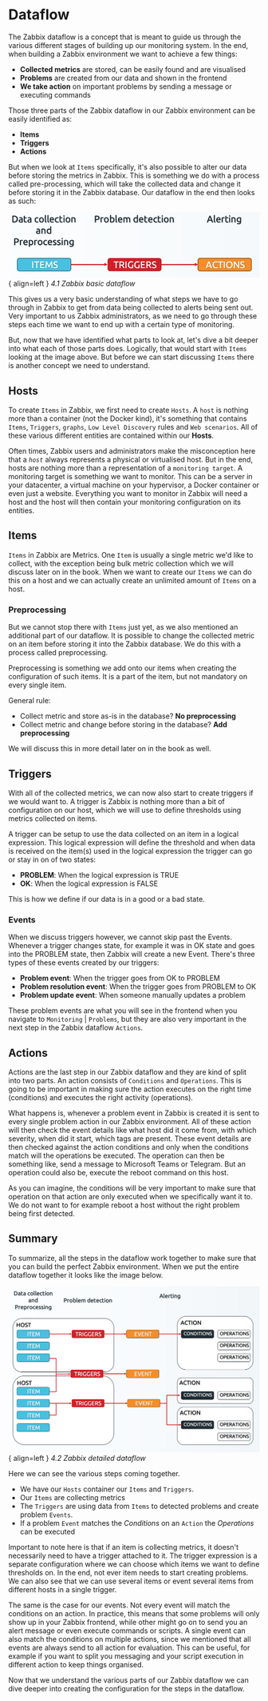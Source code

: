# Dataflow
The Zabbix dataflow is a concept that is meant to guide us through the various different
stages of building up our monitoring system. In the end, when building a Zabbix
environment we want to achieve a few things:

- **Collected metrics** are stored, can be easily found and are visualised
- **Problems** are created from our data and shown in the frontend
- **We take action** on important problems by sending a message or executing commands

Those three parts of the Zabbix dataflow in our Zabbix environment can be easily
identified as:

- **Items** 
- **Triggers**
- **Actions**

But when we look at `Items` specifically, it's also possible to alter our data before
storing the metrics in Zabbix. This is something we do with a process called pre-processing,
which will take the collected data and change it before storing it in the Zabbix database.
Our dataflow in the end then looks as such:

![Basic dataflow](./datacollection/ch04-dataflow-basic.png){ align=left }
*4.1 Zabbix basic dataflow*

This gives us a very basic understanding of what steps we have to go through in
Zabbix to get from data being collected to alerts being sent out. Very important
to us Zabbix administrators, as we need to go through these steps each time we want
to end up with a certain type of monitoring.

But, now that we have identified what parts to look at, let's dive a bit deeper
into what each of those parts does. Logically, that would start with `Items` looking
at the image above. But before we can start discussing `Items` there is another 
concept we need to understand.

## Hosts
To create `Items` in Zabbix, we first need to create `Hosts`. A `host` is nothing
more than a container (not the Docker kind), it's something that contains `Items`,
`Triggers`, `graphs`, `Low Level Discovery` rules and `Web scenarios`. All of these
various different entities are contained within our **Hosts**.

Often times, Zabbix users and administrators make the misconception here that a
*`host`* always represents a physical or virtualised host. But in the end, hosts
are nothing more than a representation of a `monitoring target`. A monitoring
target is something we want to monitor. This can be a server in your datacenter,
a virtual machine on your hypervisor, a Docker container or even just a website.
Everything you want to monitor in Zabbix will need a host and the host will then
contain your monitoring configuration on its entities.

## Items
`Items` in Zabbix are Metrics. One `Item` is usually a single metric we'd like to
collect, with the exception being bulk metric collection which we will discuss
later on in the book. When we want to create our `Items` we can do this on a host
and we can actually create an unlimited amount of `Items` on a host.

### Preprocessing
But we cannot stop there with `Items` just yet, as we also mentioned an additional
part of our dataflow. It is possible to change the collected metric on an item before
storing it into the Zabbix database. We do this with a process called preprocessing. 

Preprocessing is something we add onto our items when creating the configuration
of such items. It is a part of the item, but not mandatory on every single item.

General rule:

- Collect metric and store as-is in the database? **No preprocessing**
- Collect metric and change before storing in the database? **Add preprocessing**

We will discuss this in more detail later on in the book as well.

## Triggers
With all of the collected metrics, we can now also start to create triggers if we
would want to. A trigger is Zabbix is nothing more than a bit of configuration on
our host, which we will use to define thresholds using metrics collected on items. 

A trigger can be setup to use the data collected on an item in a logical expression.
This logical expression will define the threshold and when data is received on the
item(s) used in the logical expression the trigger can go or stay in on of two states:

- **PROBLEM**: When the logical expression is TRUE
- **OK**: When the logical expression is FALSE

This is how we define if our data is in a good or a bad state.

### Events
When we discuss triggers however, we cannot skip past the Events. Whenever a trigger
changes state, for example it was in OK state and goes into the PROBLEM state, then
Zabbix will create a new Event. There's three types of these events created by our
triggers:

- **Problem event**: When the trigger goes from OK to PROBLEM
- **Problem resolution event**: When the trigger goes from PROBLEM to OK
- **Problem update event**: When someone manually updates a problem

These problem events are what you will see in the frontend when you navigate to
`Monitoring` | `Problems`, but they are also very important in the next step in
the Zabbix dataflow `Actions`.

## Actions
Actions are the last step in our Zabbix dataflow and they are kind of split into
two parts. An action consists of `Conditions` and `Operations`. This is going to
be important in making sure the action executes on the right time (conditions)
and executes the right activity (operations). 

What happens is, whenever a problem event in Zabbix is created it is sent to every
single problem action in our Zabbix environment. All of these action will then
check the event details like what host did it come from, with which severity, when
did it start, which tags are present. These event details are then checked against
the action conditions and only when the conditions match will the operations be executed.
The operation can then be something like, send a message to Microsoft Teams or
Telegram. But an operation could also be, execute the reboot command on this host.

As you can imagine, the conditions will be very important to make sure that operation
on that action are only executed when we specifically want it to. We do not want to
for example reboot a host without the right problem being first detected.

## Summary

To summarize, all the steps in the dataflow work together to make sure that you can
build the perfect Zabbix environment. When we put the entire dataflow together it
looks like the image below.

![Detailed dataflow](./datacollection/ch04-dataflow-detailed.png){ align=left }
*4.2 Zabbix detailed dataflow*

Here we can see the various steps coming together.

- We have our `Hosts` container our `Items` and `Triggers`. 
- Our `Items` are collecting metrics
- The `Triggers` are using data from `Items` to detected problems and create problem `Events`.
- If a problem `Event` matches the *Conditions* on an `Action` the *Operations* can be executed

Important to note here is that if an item is collecting metrics, it doesn't necessarily
need to have a trigger attached to it. The trigger expression is a separate configuration
where we can choose which items we want to define thresholds on. In the end, not
ever item needs to start creating problems. We can also see that we can use several
items or event several items from different hosts in a single trigger.

The same is the case for our events. Not every event will match the conditions on
an action. In practice, this means that some problems will only show up in your
Zabbix frontend, while other might go on to send you an alert message or even execute
commands or scripts. A single event can also match the conditions on multiple actions,
since we mentioned that all events are always send to all action for evaluation.
This can be useful, for example if you want to split you messaging and your script
execution in different action to keep things organised.

Now that we understand the various parts of our Zabbix dataflow we can dive deeper into creating the configuration for the steps in the dataflow. 
